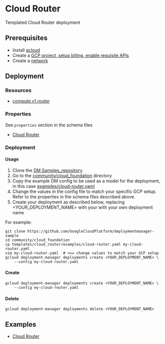 # Cloud Router

Templated Cloud Router deployment

## Prerequisites
- Install [gcloud](https://cloud.google.com/sdk)
- Create a [GCP project, setup billing, enable requisite APIs](../project/README.md)
- Create a [network](../network/README.md)


## Deployment

### Resources

- [compute.v1.router](https://cloud.google.com/compute/docs/reference/rest/v1/routers)


### Properties

See `properties` section in the schema files

-  [Cloud Router](cloud_router.py.schema)


### Deployment

#### Usage

1. Clone the [DM Samples_repository](https://github.com/GoogleCloudPlatform/deploymentmanager-sample)
2. Go to the [community/cloud_foundation](community/cloud_foundation) directory
3. Copy the example DM config to be used as a model for the deployment, in this case [examples/cloud-router.yaml](examples/cloud-router.yaml)
4. Change the values in the config file to match your specific GCP setup.
   Refer to the properties in the schema files described above.
5. Create your deployment as described below, replacing <YOUR_DEPLOYMENT_NAME>
   with your with your own deployment name


For example:

```
git clone https://github.com/GoogleCloudPlatform/deploymentmanager-sample
cd community/cloud_foundation
cp templates/cloud_router/examples/cloud-router.yaml my-cloud-router.yaml
vim my-cloud-router.yaml  # <== change values to match your GCP setup
gcloud deployment-manager deployments create <YOUR_DEPLOYMENT_NAME> \
    --config my-cloud-router.yaml
```

#### Create

```
gcloud deployment-manager deployments create <YOUR_DEPLOYMENT_NAME> \
    --config my-cloud-router.yaml
```


#### Delete

```
gcloud deployment-manager deployments delete <YOUR_DEPLOYMENT_NAME>
```


## Examples

- [Cloud Router](examples/cloud-router.yaml)
